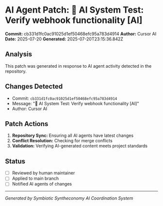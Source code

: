 # AI Agent Patch: 🤖 AI System Test: Verify webhook functionality [AI]

**Commit:** cb331d1fc0ac91025d1ef50468efc95a783d4914
**Author:** Cursor AI
**Date:** 2025-07-20
**Generated:** 2025-07-20T23:15:36.842Z

## Analysis

This patch was generated in response to AI agent activity detected in the repository.

## Changes Detected

- Commit: `cb331d1fc0ac91025d1ef50468efc95a783d4914`
- Message: "🤖 AI System Test: Verify webhook functionality [AI]"
- Author: Cursor AI

## Patch Actions

1. **Repository Sync:** Ensuring all AI agents have latest changes
2. **Conflict Resolution:** Checking for merge conflicts
3. **Validation:** Verifying AI-generated content meets project standards

## Status

- [ ] Reviewed by human maintainer
- [ ] Applied to main branch
- [ ] Notified AI agents of changes

---
*Generated by Symbiotic Syntheconomy AI Coordination System*
